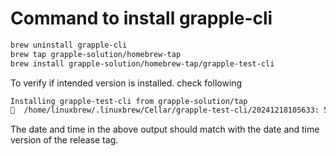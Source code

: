 # Command to install grapple-cli

```bash
brew uninstall grapple-cli
brew tap grapple-solution/homebrew-tap
brew install grapple-solution/homebrew-tap/grapple-test-cli
```


To verify if intended version is installed. check following 

```bash
Installing grapple-test-cli from grapple-solution/tap
🍺  /home/linuxbrew/.linuxbrew/Cellar/grapple-test-cli/20241218105633: 54 files, 435.5KB, built in 2 seconds
```
The date and time in the above output should match with the date and time version of the release tag.
